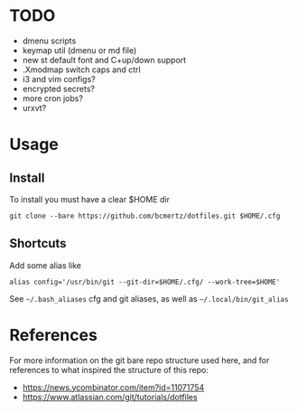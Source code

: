 # TODO
- dmenu scripts
- keymap util (dmenu or md file)
- new st default font and C+up/down support
- .Xmodmap switch caps and ctrl
- i3 and vim configs?
- encrypted secrets?
- more cron jobs?
- urxvt?

# Usage

## Install

To install you must have a clear $HOME dir
```
git clone --bare https://github.com/bcmertz/dotfiles.git $HOME/.cfg
```

## Shortcuts

Add some alias like

```
alias config='/usr/bin/git --git-dir=$HOME/.cfg/ --work-tree=$HOME'
```

See `~/.bash_aliases` cfg and git aliases, as well as `~/.local/bin/git_alias`



# References

For more information on the git bare repo structure used here, and for references to what inspired the structure of this repo:

- https://news.ycombinator.com/item?id=11071754
- https://www.atlassian.com/git/tutorials/dotfiles

